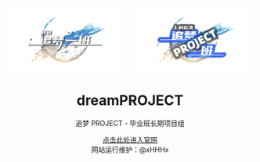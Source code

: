<div align="center">
    <div style="display: flex; justify-content: space-between;">
        <img src="./img/zmyb_logo.png" alt="追梦一班" style="max-width: 48%; height: auto;">
        <img src="./img/zmxm_logo.png" alt="追梦 PROJECT" style="max-width: 48%; height: auto;">
    </div>
    <h1>dreamPROJECT</h1>
    <p>追梦 PROJECT - 毕业班长期项目组</p>
    <p><a href="./www/帐密登录">点击此处进入官网</a><br>网站运行维护：@xHHHx </p>
</div>
